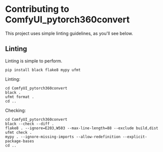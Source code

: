 # Contributing to ComfyUI_pytorch360convert

This project uses simple linting guidelines, as you'll see below.

## Linting


Linting is simple to perform.

```
pip install black flake8 mypy ufmt

```

Linting:

```
cd ComfyUI_pytorch360convert
black .
ufmt format .
cd ..
```

Checking:

```
cd ComfyUI_pytorch360convert
black --check --diff .
flake8 . --ignore=E203,W503 --max-line-length=88 --exclude build,dist
ufmt check .
mypy . --ignore-missing-imports --allow-redefinition --explicit-package-bases
cd ..
```
